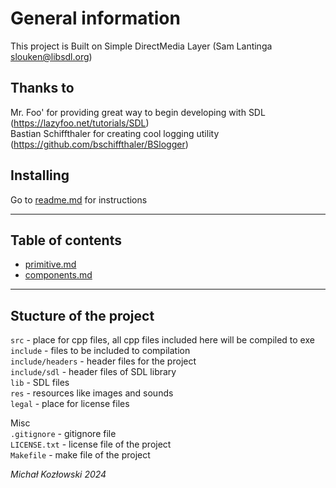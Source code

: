 # General information
This project is Built on Simple DirectMedia Layer (Sam Lantinga slouken@libsdl.org)   
   
## Thanks to
Mr. Foo' for providing great way to begin developing with SDL (https://lazyfoo.net/tutorials/SDL)   
Bastian Schiffthaler for creating cool logging utility (https://github.com/bschiffthaler/BSlogger)   
   
## Installing
Go to [readme.md](https://github.com/M1chol/SpaceGame/blob/master/README.md) for instructions   

---

## Table of contents
- [primitive.md](https://github.com/M1chol/SpaceGame/blob/master/doc/primitive.md)
- [components.md]((https://github.com/M1chol/SpaceGame/blob/master/doc/components.md))

---

## Stucture of the project
`src` - place for cpp files, all cpp files included here will be compiled to exe   
`include` - files to be included to compilation   
`include/headers` - header files for the project   
`include/sdl` - header files of SDL library   
`lib` - SDL files   
`res` - resources like images and sounds    
`legal` - place for license files   
   
Misc   
`.gitignore` - gitignore file   
`LICENSE.txt` - license file of the project   
`Makefile` - make file of the project 

   
 *Michał Kozłowski 2024*